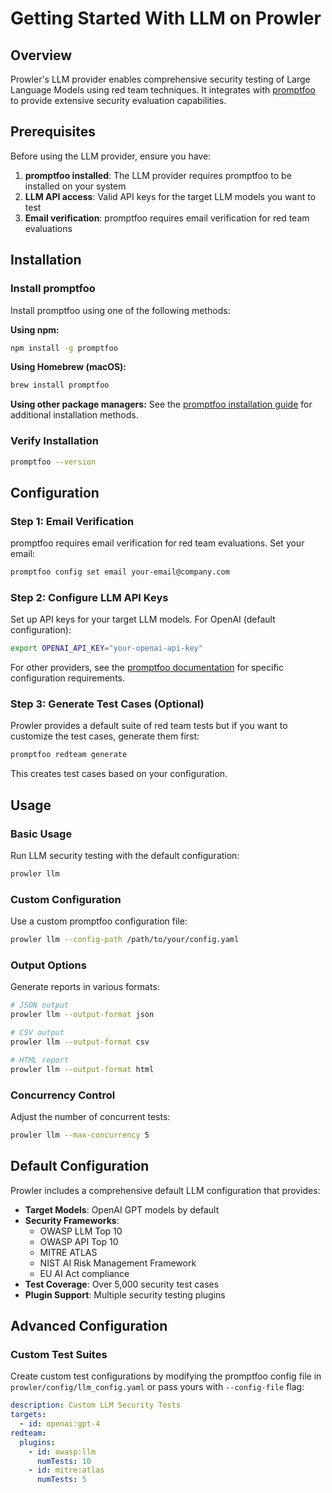 # Getting Started With LLM on Prowler

## Overview

Prowler's LLM provider enables comprehensive security testing of Large Language Models using red team techniques. It integrates with [promptfoo](https://promptfoo.dev/) to provide extensive security evaluation capabilities.

## Prerequisites

Before using the LLM provider, ensure you have:

1. **promptfoo installed**: The LLM provider requires promptfoo to be installed on your system
2. **LLM API access**: Valid API keys for the target LLM models you want to test
3. **Email verification**: promptfoo requires email verification for red team evaluations

## Installation

### Install promptfoo

Install promptfoo using one of the following methods:

**Using npm:**
```bash
npm install -g promptfoo
```

**Using Homebrew (macOS):**
```bash
brew install promptfoo
```

**Using other package managers:**
See the [promptfoo installation guide](https://promptfoo.dev/docs/installation/) for additional installation methods.

### Verify Installation

```bash
promptfoo --version
```

## Configuration

### Step 1: Email Verification

promptfoo requires email verification for red team evaluations. Set your email:

```bash
promptfoo config set email your-email@company.com
```

### Step 2: Configure LLM API Keys

Set up API keys for your target LLM models. For OpenAI (default configuration):

```bash
export OPENAI_API_KEY="your-openai-api-key"
```

For other providers, see the [promptfoo documentation](https://promptfoo.dev/docs/providers/) for specific configuration requirements.

### Step 3: Generate Test Cases (Optional)

Prowler provides a default suite of red team tests but if you want to customize the test cases, generate them first:

```bash
promptfoo redteam generate
```

This creates test cases based on your configuration.

## Usage

### Basic Usage

Run LLM security testing with the default configuration:

```bash
prowler llm
```

### Custom Configuration

Use a custom promptfoo configuration file:

```bash
prowler llm --config-path /path/to/your/config.yaml
```

### Output Options

Generate reports in various formats:

```bash
# JSON output
prowler llm --output-format json

# CSV output
prowler llm --output-format csv

# HTML report
prowler llm --output-format html
```

### Concurrency Control

Adjust the number of concurrent tests:

```bash
prowler llm --max-concurrency 5
```

## Default Configuration

Prowler includes a comprehensive default LLM configuration that provides:

- **Target Models**: OpenAI GPT models by default
- **Security Frameworks**:
  - OWASP LLM Top 10
  - OWASP API Top 10
  - MITRE ATLAS
  - NIST AI Risk Management Framework
  - EU AI Act compliance
- **Test Coverage**: Over 5,000 security test cases
- **Plugin Support**: Multiple security testing plugins

## Advanced Configuration

### Custom Test Suites

Create custom test configurations by modifying the promptfoo config file in `prowler/config/llm_config.yaml` or pass yours with `--config-file` flag:

```yaml
description: Custom LLM Security Tests
targets:
  - id: openai:gpt-4
redteam:
  plugins:
    - id: owasp:llm
      numTests: 10
    - id: mitre:atlas
      numTests: 5
```
